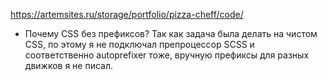 https://artemsites.ru/storage/portfolio/pizza-cheff/code/

* Почему CSS без префиксов?
    Так как задача была делать на чистом CSS, 
    по этому я не подключал препроцессор SCSS и соответственно autoprefixer тоже, 
    вручную префиксы для разных движков я не писал.
